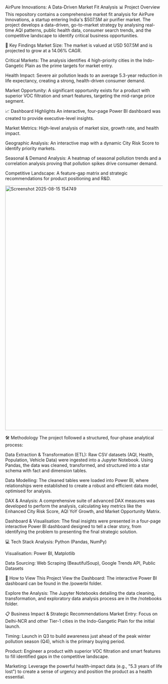 AirPure Innovations: A Data-Driven Market Fit Analysis
📊 Project Overview
This repository contains a comprehensive market fit analysis for AirPure Innovations, a startup entering India's $507.5M air purifier market. The project develops a data-driven, go-to-market strategy by analysing real-time AQI patterns, public health data, consumer search trends, and the competitive landscape to identify critical business opportunities.

🎯 Key Findings
Market Size: The market is valued at USD 507.5M and is projected to grow at a 14.06% CAGR.

Critical Markets: The analysis identifies 4 high-priority cities in the Indo-Gangetic Plain as the prime targets for market entry.

Health Impact: Severe air pollution leads to an average 5.3-year reduction in life expectancy, creating a strong, health-driven consumer demand.

Market Opportunity: A significant opportunity exists for a product with superior VOC filtration and smart features, targeting the mid-range price segment.

📈 Dashboard Highlights
An interactive, four-page Power BI dashboard was created to provide executive-level insights.

Market Metrics: High-level analysis of market size, growth rate, and health impact.

Geographic Analysis: An interactive map with a dynamic City Risk Score to identify priority markets.

Seasonal & Demand Analysis: A heatmap of seasonal pollution trends and a correlation analysis proving that pollution spikes drive consumer demand.

Competitive Landscape: A feature-gap matrix and strategic recommendations for product positioning and R&D.

<img width="1391" height="781" alt="Screenshot 2025-08-15 154749" src="https://github.com/user-attachments/assets/195ff468-ebba-4982-93ab-d7064f7e4824" />


🛠️ Methodology
The project followed a structured, four-phase analytical process:

Data Extraction & Transformation (ETL): Raw CSV datasets (AQI, Health, Population, Vehicle Data) were ingested into a Jupyter Notebook. Using Pandas, the data was cleaned, transformed, and structured into a star schema with fact and dimension tables.

Data Modelling: The cleaned tables were loaded into Power BI, where relationships were established to create a robust and efficient data model, optimised for analysis.

DAX & Analysis: A comprehensive suite of advanced DAX measures was developed to perform the analysis, calculating key metrics like the Enhanced City Risk Score, AQI YoY Growth, and Market Opportunity Matrix.

Dashboard & Visualisation: The final insights were presented in a four-page interactive Power BI dashboard designed to tell a clear story, from identifying the problem to presenting the final strategic solution.

💻 Tech Stack
Analysis: Python (Pandas, NumPy)

Visualisation: Power BI, Matplotlib

Data Sourcing: Web Scraping (BeautifulSoup), Google Trends API, Public Datasets

🚀 How to View This Project
View the Dashboard: The interactive Power BI dashboard can be found in the /powerbi folder.

Explore the Analysis: The Jupyter Notebooks detailing the data cleaning, transformation, and exploratory data analysis process are in the /notebooks folder.

📋 Business Impact & Strategic Recommendations
Market Entry: Focus on Delhi-NCR and other Tier-1 cities in the Indo-Gangetic Plain for the initial launch.

Timing: Launch in Q3 to build awareness just ahead of the peak winter pollution season (Q4), which is the primary buying period.

Product: Engineer a product with superior VOC filtration and smart features to fill identified gaps in the competitive landscape.

Marketing: Leverage the powerful health-impact data (e.g., "5.3 years of life lost") to create a sense of urgency and position the product as a health essential.
